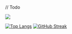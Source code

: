// Todo

![](https://komarev.com/ghpvc/?username=nexfortisme&color=blue)


<!-- [![Top Langs](https://github-readme-stats.vercel.app/api/top-langs/?username=nexfortisme)](https://github.com/anuraghazra/github-readme-stats) -->
[![Top Langs](https://github-readme-stats.vercel.app/api/top-langs/?username=nexfortisme&layout=compact)](https://github.com/anuraghazra/github-readme-stats)
[![GitHub Streak](https://github-readme-streak-stats.herokuapp.com?user=nexfortisme)](https://git.io/streak-stats)
<!--
**nexfortisme/nexfortisme** is a ✨ _special_ ✨ repository because its `README.md` (this file) appears on your GitHub profile.

Here are some ideas to get you started:

- 🔭 I’m currently working on ...
- 🌱 I’m currently learning ...
- 👯 I’m looking to collaborate on ...
- 🤔 I’m looking for help with ...
- 💬 Ask me about ...
- 📫 How to reach me: ...
- 😄 Pronouns: ...
- ⚡ Fun fact: ...
-->
